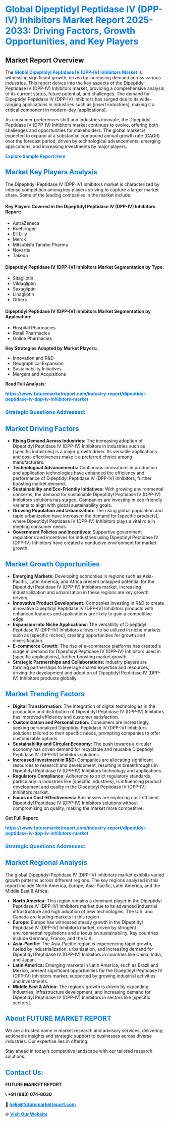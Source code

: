 <h1 style="color: #007BFF;">Global Dipeptidyl Peptidase IV (DPP-IV) Inhibitors Market Report 2025-2033: Driving Factors, Growth Opportunities, and Key Players</h1>

<section id="overview">
<h2>Market Report Overview</h2>
<p>The <a href="https://www.futuremarketreport.com/industry-report/dipeptidyl-peptidase-iv-dpp-iv-inhibitors-market" style="color: #007BFF; text-decoration: none;"><strong>Global Dipeptidyl Peptidase IV (DPP-IV) Inhibitors Market</strong></a> is witnessing significant growth, driven by increasing demand across various industries. This report delves into the key aspects of the Dipeptidyl Peptidase IV (DPP-IV) Inhibitors market, providing a comprehensive analysis of its current status, future potential, and challenges. The demand for Dipeptidyl Peptidase IV (DPP-IV) Inhibitors has surged due to its wide-ranging applications in industries such as [insert industries], making it a critical component in modern-day [applications].</p>
<p>As consumer preferences shift and industries innovate, the Dipeptidyl Peptidase IV (DPP-IV) Inhibitors market continues to evolve, offering both challenges and opportunities for stakeholders. The global market is expected to expand at a substantial compound annual growth rate (CAGR) over the forecast period, driven by technological advancements, emerging applications, and increasing investments by major players.</p>
</section>

<section id="overview">
<p><a href="https://www.futuremarketreport.com/request-sample/reportId=43789" style="color: #007BFF; text-decoration: none;"><strong>Explore Sample Report Here</strong></a></p>
</section>

<section id="key-players">
<h2 style="color: #007BFF;">Market Key Players Analysis</h2>
<p>The Dipeptidyl Peptidase IV (DPP-IV) Inhibitors market is characterized by intense competition among key players striving to capture a larger market share. Some of the leading companies in the market include:</p>
<h4>Key Players Covered in the Dipeptidyl Peptidase IV (DPP-IV) Inhibitors Report:</h4>
<ul><li>AstraZeneca</li><li>Boehringer</li><li>Eli Lilly</li><li>Merck</li><li>Mitsubishi Tanabe Pharma</li><li>Novartis</li><li>Takeda</li></ul>
<h4>Dipeptidyl Peptidase IV (DPP-IV) Inhibitors Market Segmentation by Type:</h4>
<ul><li>Sitagliptin</li><li>Vildagliptin</li><li>Saxagliptin</li><li>Linagliptin</li><li>Others</li></ul>

<h4>Dipeptidyl Peptidase IV (DPP-IV) Inhibitors Market Segmentation by Application:</h4>
<ul><li>Hospital Pharmacies</li><li>Retail Pharmacies</li><li>Online Pharmacies</li></ul>
<p><strong>Key Strategies Adopted by Market Players:</strong></p>
<ul>
<li>Innovation and R&D</li>
<li>Geographical Expansion</li>
<li>Sustainability Initiatives</li>
<li>Mergers and Acquisitions</li>
</ul>
</section>

<section>
<p><strong>Read Full Analysis: </strong></p><a href="https://www.futuremarketreport.com/industry-report/dipeptidyl-peptidase-iv-dpp-iv-inhibitors-market" style="color: #007BFF; text-decoration: none;"><strong>https://www.futuremarketreport.com/industry-report/dipeptidyl-peptidase-iv-dpp-iv-inhibitors-market</strong></a>
<h3 style="color: #007BFF;">Strategic Questions Addressed:</h3>
</section>

<section id="driving-factors">
<h2 style="color: #007BFF;">Market Driving Factors</h2>
<ul>
<li><strong>Rising Demand Across Industries:</strong> The increasing adoption of Dipeptidyl Peptidase IV (DPP-IV) Inhibitors in industries such as [specific industries] is a major growth driver. Its versatile applications and cost-effectiveness make it a preferred choice among manufacturers.</li>
<li><strong>Technological Advancements:</strong> Continuous innovations in production and application technologies have enhanced the efficiency and performance of Dipeptidyl Peptidase IV (DPP-IV) Inhibitors, further boosting market demand.</li>
<li><strong>Sustainability and Eco-Friendly Initiatives:</strong> With growing environmental concerns, the demand for sustainable Dipeptidyl Peptidase IV (DPP-IV) Inhibitors solutions has surged. Companies are investing in eco-friendly variants to align with global sustainability goals.</li>
<li><strong>Growing Population and Urbanization:</strong> The rising global population and rapid urbanization have increased the demand for [specific products], where Dipeptidyl Peptidase IV (DPP-IV) Inhibitors plays a vital role in meeting consumer needs.</li>
<li><strong>Government Policies and Incentives:</strong> Supportive government regulations and incentives for industries using Dipeptidyl Peptidase IV (DPP-IV) Inhibitors have created a conducive environment for market growth.</li>
</ul>
</section>

<section id="growth-opportunities">
<h2 style="color: #007BFF;">Market Growth Opportunities</h2>
<ul>
<li><strong>Emerging Markets:</strong> Developing economies in regions such as Asia-Pacific, Latin America, and Africa present untapped potential for the Dipeptidyl Peptidase IV (DPP-IV) Inhibitors market. Increasing industrialization and urbanization in these regions are key growth drivers.</li>
<li><strong>Innovative Product Development:</strong> Companies investing in R&D to create innovative Dipeptidyl Peptidase IV (DPP-IV) Inhibitors products with enhanced features and applications are likely to gain a competitive edge.</li>
<li><strong>Expansion into Niche Applications:</strong> The versatility of Dipeptidyl Peptidase IV (DPP-IV) Inhibitors allows it to be utilized in niche markets such as [specific niches], creating opportunities for growth and diversification.</li>
<li><strong>E-commerce Growth:</strong> The rise of e-commerce platforms has created a surge in demand for Dipeptidyl Peptidase IV (DPP-IV) Inhibitors used in [specific applications], further boosting market growth.</li>
<li><strong>Strategic Partnerships and Collaborations:</strong> Industry players are forming partnerships to leverage shared expertise and resources, driving the development and adoption of Dipeptidyl Peptidase IV (DPP-IV) Inhibitors products globally.</li>
</ul>
</section>

<section id="trending-factors">
<h2 style="color: #007BFF;">Market Trending Factors</h2>
<ul>
<li><strong>Digital Transformation:</strong> The integration of digital technologies in the production and distribution of Dipeptidyl Peptidase IV (DPP-IV) Inhibitors has improved efficiency and customer satisfaction.</li>
<li><strong>Customization and Personalization:</strong> Consumers are increasingly seeking personalized Dipeptidyl Peptidase IV (DPP-IV) Inhibitors solutions tailored to their specific needs, prompting companies to offer customizable options.</li>
<li><strong>Sustainability and Circular Economy:</strong> The push towards a circular economy has driven demand for recyclable and reusable Dipeptidyl Peptidase IV (DPP-IV) Inhibitors solutions.</li>
<li><strong>Increased Investment in R&D:</strong> Companies are allocating significant resources to research and development, resulting in breakthroughs in Dipeptidyl Peptidase IV (DPP-IV) Inhibitors technology and applications.</li>
<li><strong>Regulatory Compliance:</strong> Adherence to strict regulatory standards, particularly in industries like [specific industries], is influencing product development and quality in the Dipeptidyl Peptidase IV (DPP-IV) Inhibitors market.</li>
<li><strong>Focus on Cost-Effectiveness:</strong> Businesses are exploring cost-efficient Dipeptidyl Peptidase IV (DPP-IV) Inhibitors solutions without compromising on quality, making the market more competitive.</li>
</ul>
</section>

<section>
<p><strong>Get Full Report: </strong></p><a href="https://www.futuremarketreport.com/industry-report/dipeptidyl-peptidase-iv-dpp-iv-inhibitors-market" style="color: #007BFF; text-decoration: none;"><strong>https://www.futuremarketreport.com/industry-report/dipeptidyl-peptidase-iv-dpp-iv-inhibitors-market</strong></a>
<h3 style="color: #007BFF;">Strategic Questions Addressed:</h3>
</section>


<section id="regional-analysis">
<h2 style="color: #007BFF;">Market Regional Analysis</h2>
<p>The global Dipeptidyl Peptidase IV (DPP-IV) Inhibitors market exhibits varied growth patterns across different regions. The key regions analyzed in this report include North America, Europe, Asia-Pacific, Latin America, and the Middle East & Africa:</p>
<ul>
<li><strong>North America:</strong> This region remains a dominant player in the Dipeptidyl Peptidase IV (DPP-IV) Inhibitors market due to its advanced industrial infrastructure and high adoption of new technologies. The U.S. and Canada are leading markets in this region.</li>
<li><strong>Europe:</strong> Europe has witnessed steady growth in the Dipeptidyl Peptidase IV (DPP-IV) Inhibitors market, driven by stringent environmental regulations and a focus on sustainability. Key countries include Germany, France, and the U.K.</li>
<li><strong>Asia-Pacific:</strong> The Asia-Pacific region is experiencing rapid growth, fueled by industrialization, urbanization, and increasing demand for Dipeptidyl Peptidase IV (DPP-IV) Inhibitors in countries like China, India, and Japan.</li>
<li><strong>Latin America:</strong> Emerging markets in Latin America, such as Brazil and Mexico, present significant opportunities for the Dipeptidyl Peptidase IV (DPP-IV) Inhibitors market, supported by growing industrial activities and investments.</li>
<li><strong>Middle East & Africa:</strong> The region’s growth is driven by expanding industries, infrastructure development, and increasing demand for Dipeptidyl Peptidase IV (DPP-IV) Inhibitors in sectors like [specific sectors].</li>
</ul>
</section>

<footer>
<h2 style="color: #007BFF;">About FUTURE MARKET REPORT</h2>
<p>We are a trusted name in market research and advisory services, delivering actionable insights and strategic support to businesses across diverse industries. Our expertise lies in offering:</p>

<p>Stay ahead in today’s competitive landscape with our tailored research solutions.</p>

<h2 style="color: #007BFF;">Contact Us:</h2>
<p><strong>FUTURE MARKET REPORT</strong></p>
<p>📞 <strong>+91 (883) 074-8030</strong></p>
<p>📧 <strong><a href="mailto:help@futuremarketreport.com" style="color: #007BFF;">help@futuremarketreport.com</a></strong></p>
<p>🌐 <strong><a href="https://www.futuremarketreport.com/" style="color: #007BFF;">Visit Our Website</a></strong></p>
</footer>